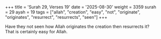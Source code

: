 +++
title = 'Surah 29, Verses 19'
date = '2025-08-30'
weight = 3359
surah = 29
ayah = 19
tags = ["allah", "creation", "easy", "not", "originate", "originates", "resurrect", "resurrects", "seen"]
+++

Have they not seen how Allah originates the creation then resurrects it? That is certainly easy for Allah.